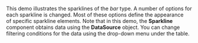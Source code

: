 This demo illustrates the sparklines of&nbsp;the _bar_ type. A&nbsp;number of&nbsp;options for each sparkline is&nbsp;changed. Most of&nbsp;these options define the appearance of&nbsp;specific sparkline elements. Note that in&nbsp;this demo, the **Sparkline** component obtains data using the **DataSource** object. You can change filtering conditions for the data using the drop-down menu under the table.